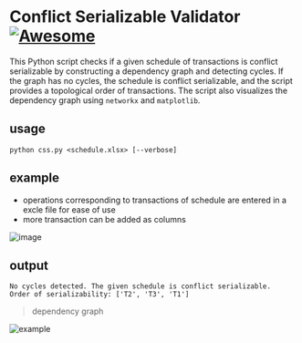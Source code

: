 # Conflict Serializable Validator [![Awesome](https://cdn.rawgit.com/sindresorhus/awesome/d7305f38d29fed78fa85652e3a63e154dd8e8829/media/badge.svg)](https://github.com/sindresorhus/awesome)

This Python script checks if a given schedule of transactions is conflict serializable by constructing a dependency graph and detecting cycles. If the graph has no cycles, the schedule is conflict serializable, and the script provides a topological order of transactions. The script also visualizes the dependency graph using `networkx` and `matplotlib`.

## usage
```
python css.py <schedule.xlsx> [--verbose]
```

## example
- operations corresponding to transactions of schedule are entered in a excle file for ease of use 
- more transaction can be added as columns

![image](https://github.com/user-attachments/assets/a56f6223-1667-47fb-a6b0-d69d63be46f6)

## output
```
No cycles detected. The given schedule is conflict serializable.
Order of serializability: ['T2', 'T3', 'T1']
```
> dependency graph

![example](https://github.com/user-attachments/assets/0a3cc712-2741-45b7-91c8-02aa7b2d8b65)




